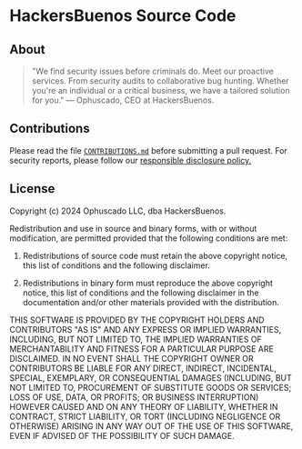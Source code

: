 # HackersBuenos Source Code

## About

> "We find security issues before criminals do. Meet our proactive services. From security audits to collaborative bug hunting. Whether you're an individual or a critical business, we have a tailored solution for you."
> — Ophuscado, CEO at HackersBuenos.

## Contributions

Please read the file [`CONTRIBUTIONS.md`](https://github.com/HackersBuenos/app/blob/main/CONTRIBUTIONS.md) before submitting a pull request. For security reports, please follow our [responsible disclosure policy.](https://hackersbuenos.com/security)

## License

Copyright (c) 2024 Ophuscado LLC, dba HackersBuenos.

Redistribution and use in source and binary forms, with or without modification, are permitted provided that the following conditions are met:

1. Redistributions of source code must retain the above copyright notice, this list of conditions and the following disclaimer.

2. Redistributions in binary form must reproduce the above copyright notice, this list of conditions and the following disclaimer in the documentation and/or other materials provided with the distribution.

THIS SOFTWARE IS PROVIDED BY THE COPYRIGHT HOLDERS AND CONTRIBUTORS "AS IS" AND ANY EXPRESS OR IMPLIED WARRANTIES, INCLUDING, BUT NOT LIMITED TO, THE IMPLIED WARRANTIES OF MERCHANTABILITY AND FITNESS FOR A PARTICULAR PURPOSE ARE DISCLAIMED. IN NO EVENT SHALL THE COPYRIGHT OWNER OR CONTRIBUTORS BE LIABLE FOR ANY DIRECT, INDIRECT, INCIDENTAL, SPECIAL, EXEMPLARY, OR CONSEQUENTIAL DAMAGES (INCLUDING, BUT NOT LIMITED TO, PROCUREMENT OF SUBSTITUTE GOODS OR SERVICES; LOSS OF USE, DATA, OR PROFITS; OR BUSINESS INTERRUPTION) HOWEVER CAUSED AND ON ANY THEORY OF LIABILITY, WHETHER IN CONTRACT, STRICT LIABILITY, OR TORT (INCLUDING NEGLIGENCE OR OTHERWISE) ARISING IN ANY WAY OUT OF THE USE OF THIS SOFTWARE, EVEN IF ADVISED OF THE POSSIBILITY OF SUCH DAMAGE.
